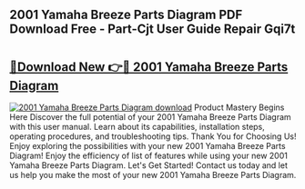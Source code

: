 ## 2001 Yamaha Breeze Parts Diagram PDF Download Free - Part-Cjt User Guide Repair Gqi7t

# <h2><a href="http://dfi1mb.blite.top/?on=2001+Yamaha+Breeze+Parts+Diagram">🔗Download New 👉🔴 2001 Yamaha Breeze Parts Diagram</a></h2>

[![2001 Yamaha Breeze Parts Diagram download](https://i.imgur.com/lujVjoI.png)](http://dfi1mb.blite.top/?on=2001+Yamaha+Breeze+Parts+Diagram)
Product Mastery Begins Here Discover the full potential of your 2001 Yamaha Breeze Parts Diagram with this user manual. Learn about its capabilities, installation steps, operating procedures, and troubleshooting tips. Thank You for Choosing Us! Enjoy exploring the possibilities with your new 2001 Yamaha Breeze Parts Diagram! Enjoy the efficiency of list of features while using your new 2001 Yamaha Breeze Parts Diagram. Let's Get Started! Contact us today and let us help you make the most of your new 2001 Yamaha Breeze Parts Diagram.
